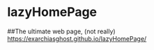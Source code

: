# lazyHomePage
##The ultimate web page, (not really)
https://exarchiasghost.github.io/lazyHomePage/
